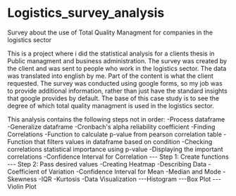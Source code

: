# Logistics_survey_analysis
Survey about the use of Total Quality Managment for companies in the logistics sector

This is a project where i did the statistical analysis for a clients thesis in Public managment and business administration. The survey was created by the client and was 
sent to people who work in the logistics sector. The data was translated into english by me. Part of the content is what the client requested. The survey was conducted 
using google forms, so my job was to provide additional information, rather than just have the standard insights that google provides by default.
The base of this case study is to see the degree of which total quality managment is used in the logistics sector. 

This analysis contains the following steps not in order:
-Process dataframe
-Generalize dataframe
-Cronbach's alpha reliability coefficient
-Finding Correlations
-Function to calculate p-value from pearson correlation table
-Function that filters values in dataframe based on condition
-Checking correlations statistical importance using p-value
-Displaying the important correlations
-Confidence Interval for Correlation
--- Step 1: Create functions
--- Step 2: Pass desired values
-Creating Heatmap
-Describing Data
-Coefficient of Variation
-Confidence Interval for Mean
-Median and Mode
-Skewness
-IQR
-Kurtosis
-Data Visualization
---Histogram
---Box Plot
---Violin Plot
